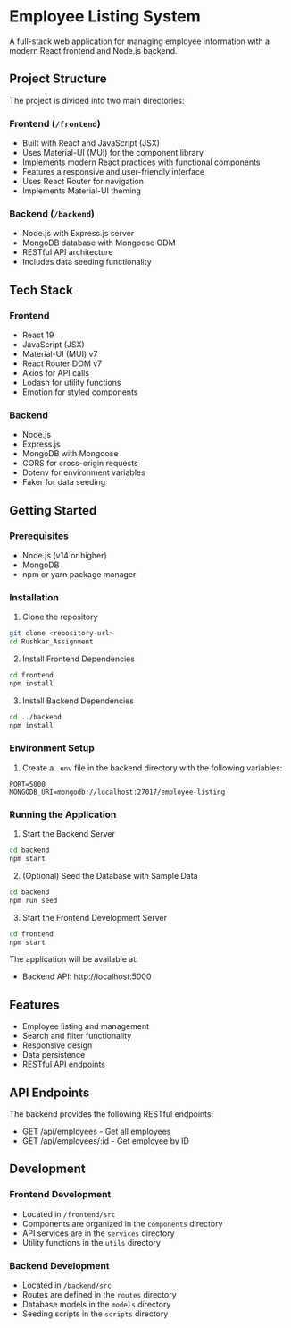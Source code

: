 # Employee Listing System

A full-stack web application for managing employee information with a modern React frontend and Node.js backend.

## Project Structure

The project is divided into two main directories:

### Frontend (`/frontend`)

- Built with React and JavaScript (JSX)
- Uses Material-UI (MUI) for the component library
- Implements modern React practices with functional components
- Features a responsive and user-friendly interface
- Uses React Router for navigation
- Implements Material-UI theming

### Backend (`/backend`)

- Node.js with Express.js server
- MongoDB database with Mongoose ODM
- RESTful API architecture
- Includes data seeding functionality

## Tech Stack

### Frontend

- React 19
- JavaScript (JSX)
- Material-UI (MUI) v7
- React Router DOM v7
- Axios for API calls
- Lodash for utility functions
- Emotion for styled components

### Backend

- Node.js
- Express.js
- MongoDB with Mongoose
- CORS for cross-origin requests
- Dotenv for environment variables
- Faker for data seeding

## Getting Started

### Prerequisites

- Node.js (v14 or higher)
- MongoDB
- npm or yarn package manager

### Installation

1. Clone the repository

```bash
git clone <repository-url>
cd Rushkar_Assignment
```

2. Install Frontend Dependencies

```bash
cd frontend
npm install
```

3. Install Backend Dependencies

```bash
cd ../backend
npm install
```

### Environment Setup

1. Create a `.env` file in the backend directory with the following variables:

```
PORT=5000
MONGODB_URI=mongodb://localhost:27017/employee-listing
```

### Running the Application

1. Start the Backend Server

```bash
cd backend
npm start
```

2. (Optional) Seed the Database with Sample Data

```bash
cd backend
npm run seed
```

3. Start the Frontend Development Server

```bash
cd frontend
npm start
```

The application will be available at:

- Backend API: http://localhost:5000

## Features

- Employee listing and management
- Search and filter functionality
- Responsive design
- Data persistence
- RESTful API endpoints

## API Endpoints

The backend provides the following RESTful endpoints:

- GET /api/employees - Get all employees
- GET /api/employees/:id - Get employee by ID

## Development

### Frontend Development

- Located in `/frontend/src`
- Components are organized in the `components` directory
- API services are in the `services` directory
- Utility functions in the `utils` directory

### Backend Development

- Located in `/backend/src`
- Routes are defined in the `routes` directory
- Database models in the `models` directory
- Seeding scripts in the `scripts` directory


